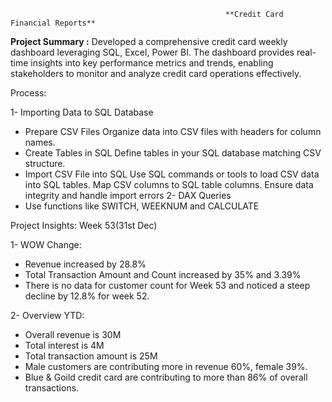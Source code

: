                                                     **Credit Card Financial Reports**

**Project Summary :**
Developed a comprehensive credit card weekly dashboard leveraging SQL, Excel, Power BI. 
The dashboard provides real-time insights into key performance metrics and trends, enabling stakeholders to monitor and analyze credit card operations effectively.

Process:

1- Importing Data to SQL Database
   - Prepare CSV Files
     Organize data into CSV files with headers for column names.
   - Create Tables in SQL
     Define tables in your SQL database matching CSV structure.
   - Import CSV File into SQL
     Use SQL commands or tools to load CSV data into SQL tables.
     Map CSV columns to SQL table columns.
     Ensure data integrity and handle import errors
2- DAX Queries
  - Use functions like SWITCH, WEEKNUM and CALCULATE

Project Insights: Week 53(31st Dec)

1- WOW Change:
 - Revenue increased by 28.8%
 - Total Transaction Amount and Count increased by 35% and 3.39%
 - There is no data for customer count for Week 53 and noticed a steep decline by 12.8% for week 52.

2- Overview YTD:
 - Overall revenue is 30M
 - Total interest is 4M
 - Total transaction amount is 25M
 - Male customers are contributing more in revenue 60%, female 39%.
 - Blue & Goild credit card are contributing to more than 86% of overall transactions.
 
